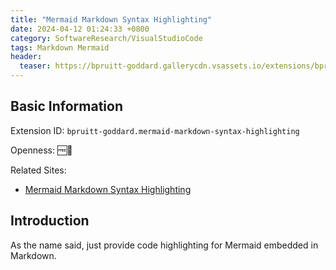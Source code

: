 ```yaml
---
title: "Mermaid Markdown Syntax Highlighting"
date: 2024-04-12 01:24:33 +0800
category: SoftwareResearch/VisualStudioCode
tags: Markdown Mermaid
header:
  teaser: https://bpruitt-goddard.gallerycdn.vsassets.io/extensions/bpruitt-goddard/mermaid-markdown-syntax-highlighting/1.6.0/1699570976019/Microsoft.VisualStudio.Services.Icons.Default
---
```


## Basic Information

Extension ID: `bpruitt-goddard.mermaid-markdown-syntax-highlighting`

Openness: 🆓📖

Related Sites:

* [Mermaid Markdown Syntax Highlighting](https://marketplace.visualstudio.com/items?itemName=bpruitt-goddard.mermaid-markdown-syntax-highlighting)

## Introduction

As the name said, just provide code highlighting for Mermaid embedded in Markdown.
